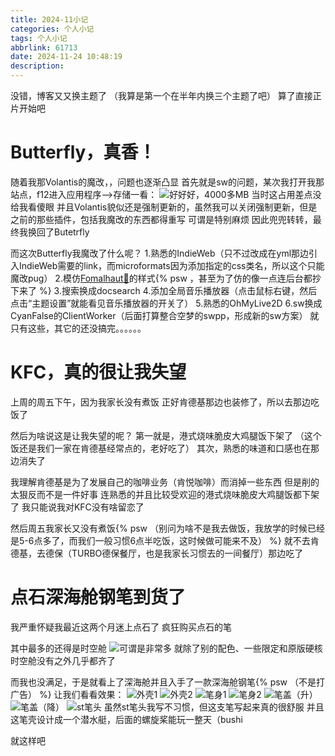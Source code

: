 ```yaml
---
title: 2024-11小记
categories: 个人小记
tags: 个人小记
abbrlink: 61713
date: 2024-11-24 10:48:19
description:
---
```

没错，博客又又换主题了
（我算是第一个在半年内换三个主题了吧）
算了直接正片开始吧
<!-- more -->
# Butterfly，真香！
随着我那Volantis的魔改，，问题也逐渐凸显
首先就是sw的问题，某次我打开我那站点，f12进入应用程序-->存储一看：
![好好好，4000多MB](https://images1.blog.sinzmise.top/images/msedge_gp7XhStbD7.3k81ku47pv.webp)
当时这占用差点没给我看傻眼
并且Volantis貌似还是强制更新的，虽然我可以关闭强制更新，但是之前的那些插件，包括我魔改的东西都得重写
可谓是特别麻烦
因此兜兜转转，最终我换回了Butetrfly

而这次Butterfly我魔改了什么呢？
1.熟悉的IndieWeb（只不过改成在yml那边引入IndieWeb需要的link，而microformats因为添加指定的css类名，所以这个只能魔改pug）
2.模仿[Fomalhaut🥝](https://www.fomal.cc/)的样式{% psw ，甚至为了仿的像一点连后台都抄下来了 %}
3.搜索换成docsearch
4.添加全局音乐播放器（点击鼠标右键，然后点击“主题设置”就能看见音乐播放器的开关了）
5.熟悉的OhMyLive2D
6.sw换成CyanFalse的ClientWorker（后面打算整合空梦的swpp，形成新的sw方案）
就只有这些，其它的还没搞完。。。。。。

# KFC，真的很让我失望
上周的周五下午，因为我家长没有煮饭
正好肯德基那边也装修了，所以去那边吃饭了

然后为啥说这是让我失望的呢？
第一就是，港式烧味脆皮大鸡腿饭下架了
（这个饭还是我们一家在肯德基经常点的，老好吃了）
其次，熟悉的味道和口感也在那边消失了

我理解肯德基是为了发展自己的咖啡业务（肯悦咖啡）而消掉一些东西
但是削的太狠反而不是一件好事
连熟悉的并且比较受欢迎的港式烧味脆皮大鸡腿饭都下架了
我只能说我对KFC没有啥留恋了

然后周五我家长又没有煮饭{% psw （别问为啥不是我去做饭，我放学的时候已经是5-6点多了，而我们一般习惯6点半吃饭，这时候做可能来不及） %}
就不去肯德基，去德保（TURBO德保餐厅，也是我家长习惯去的一间餐厅）那边吃了

# 点石深海舱钢笔到货了
我严重怀疑我最近这两个月迷上点石了
疯狂购买点石的笔

其中最多的还得是时空舱
![可谓是非常多](https://images1.blog.sinzmise.top/images/27b025e8bb278916b616d3b0daca600.4uayr7e2ga.webp)
就除了别的配色、一些限定和原版硬核时空舱没有之外几乎都齐了

而我也没满足，于是就看上了深海舱并且入手了一款深海舱钢笔{% psw （不是打广告） %}
让我们看看效果：
![外壳1](https://images1.blog.sinzmise.top/images/bab6eb1f8131b7fa5c11046204ecff3.3k81kw2z0t.webp)
![外壳2](https://images1.blog.sinzmise.top/images/f567987c0f1d1be062181b36da9e027.4jo4y25roq.webp)
![笔身1](https://images1.blog.sinzmise.top/images/16e32e25200783595da6072b435da26.6pnjjtxiem.webp)
![笔身2](https://images1.blog.sinzmise.top/images/5e4e2f5f86fb9365e27e5391b2334f1.ic5jo1ssl.webp)
![笔盖（升）](https://images1.blog.sinzmise.top/images/c0b2e8cc998c876f6339cc6423ace63.8vmy5lpa44.webp)
![笔盖（降）](https://images1.blog.sinzmise.top/images/d758f59c31df8cddd7a0d3ff8d8a59c.2a54ekl9vu.webp)
![st笔头](https://images1.blog.sinzmise.top/images/59dc406ea523474d6425d85cb0fab1f.2doqcaee6p.webp)
虽然st笔头我写不习惯，但这支笔写起来真的很舒服
并且这笔壳设计成一个潜水艇，后面的螺旋桨能玩一整天（bushi

就这样吧


